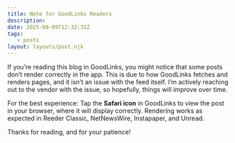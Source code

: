 ```yaml
---
title: Note for GoodLinks Readers 
description:
date: 2025-09-09T12:32:31Z
tags:
   - posts
layout: layouts/post.njk
---
```


If you’re reading this blog in GoodLinks, you might notice that some posts don’t render correctly in the app. This is due to how GoodLinks fetches and renders pages, and it isn’t an issue with the feed itself. I’m actively reaching out to the vendor with the issue, so hopefully, things will improve over time. 

For the best experience: Tap the **Safari icon** in GoodLinks to view the post in your browser, where it will display correctly. Rendering works as expected in Reeder Classic, NetNewsWire, Instapaper, and Unread.

Thanks for reading, and for your patience!